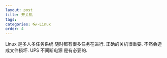 ```yaml
---
layout: post
title: 开关机 
tags: 
categories: 👓-Linux
order: 4
---
```



Linux 是多人多任务系统 随时都有很多任务在进行. 正确的关机很重要. 不然会造成文件损坏. UPS 不间断电源 是有必要的.

